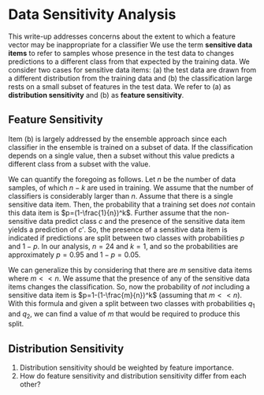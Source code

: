 # Data Sensitivity Analysis
This write-up addresses concerns about the extent to which a feature vector may be inappropriate for a classifier We use the term **sensitive data items** to refer to samples whose presence in the test data to changes predictions to a different class from that expected by the training data. We consider two cases for sensitive data items: (a) the test data are drawn from a different distribution from the training data and (b) the classification large rests on a small subset of features in the test data. We refer to (a) as **distribution sensitivity** and (b) as **feature sensitivity**.

## Feature Sensitivity

Item (b) is largely addressed by the ensemble approach since each classifier in the ensemble is trained on a subset of data. If the classification depends on a single value, then a subset without this value predicts a different class from a subset with the value.

We can quantify the foregoing as follows. Let $n$ be the number of data samples, of which $n-k$ are used in training. We assume that the number of classifiers is considerably larger than $n$. Assume that there is a single sensitive data item. Then, the probability that a training set does *not* contain this data item is $p=(1-\frac{1}{n})^k$. Further assume that the non-sensitive data predict class $c$ and the presence of the sensitive data item yields a prediction of $c\prime$. So, the presence of a sensitive data item is indicated if predictions are split between two classes with probabilities $p$ and $1-p$. In our analysis, $n=24$ and $k=1$, and so the probabilities are approximately $p=0.95$ and $1-p=0.05$.

We can generalize this by considering that there are $m$ sensitive data items where $m << n$. We assume that the presence of any of the sensitive data items changes the classification. So, now the probability of *not* including a sensitive data item is $p=1-(1-\frac{m}{n})^k$ (assuming that $m<<n$). With this formula and given a split between two classes with probabilities $q_1$ and $q_2$, we can find a value of $m$ that would be required to produce this split.

## Distribution Sensitivity

1. Distribution sensitivity should be weighted by feature importance.
2. How do feature sensitivity and distribution sensitivity differ from each other?